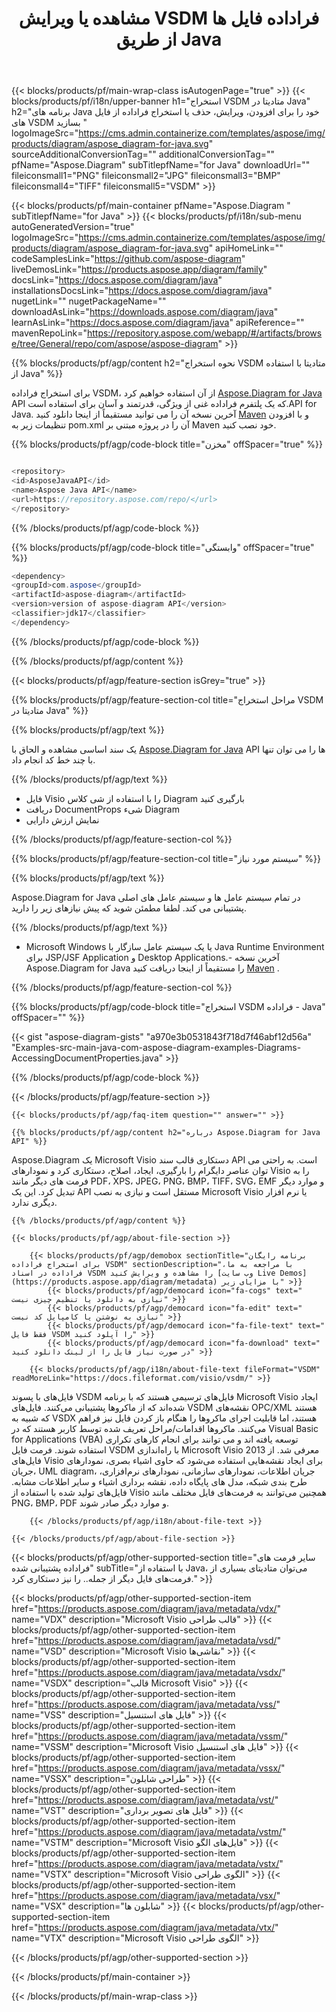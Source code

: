 ﻿---
title: مشاهده یا ویرایش VSDM فراداده فایل ها از طریق Java 
weight: 3150
url: /fa/java/metadata/vsdm/ 
description: Java کد نمونه برای ویرایش یا مشاهده فراداده VSDM در Java Runtime Environment برای JSP/JSF Application و Desktop Applications.
---
{{< blocks/products/pf/main-wrap-class isAutogenPage="true" >}}
{{< blocks/products/pf/i18n/upper-banner h1="استخراج VSDM متادیتا در Java" h2="برنامه های Java خود را برای افزودن، ویرایش، حذف یا استخراج فراداده از فایل های VSDM بسازید " logoImageSrc="https://cms.admin.containerize.com/templates/aspose/img/products/diagram/aspose_diagram-for-java.svg" sourceAdditionalConversionTag="" additionalConversionTag="" pfName="Aspose.Diagram" subTitlepfName="for Java" downloadUrl="" fileiconsmall1="PNG" fileiconsmall2="JPG" fileiconsmall3="BMP" fileiconsmall4="TIFF" fileiconsmall5="VSDM" >}}

{{< blocks/products/pf/main-container pfName="Aspose.Diagram " subTitlepfName="for Java" >}}
{{< blocks/products/pf/i18n/sub-menu autoGeneratedVersion="true" logoImageSrc="https://cms.admin.containerize.com/templates/aspose/img/products/diagram/aspose_diagram-for-java.svg" apiHomeLink="" codeSamplesLink="https://github.com/aspose-diagram" liveDemosLink="https://products.aspose.app/diagram/family" docsLink="https://docs.aspose.com/diagram/java" installationsDocsLink="https://docs.aspose.com/diagram/java" nugetLink="" nugetPackageName="" downloadAsLink="https://downloads.aspose.com/diagram/java" learnAsLink="https://docs.aspose.com/diagram/java" apiReference="" mavenRepoLink="https://repository.aspose.com/webapp/#/artifacts/browse/tree/General/repo/com/aspose/aspose-diagram" >}}

{{% blocks/products/pf/agp/content h2="نحوه استخراج VSDM متادیتا با استفاده از Java" %}}

 برای استخراج فراداده VSDM، از آن استفاده خواهیم کرد
 [Aspose.Diagram for Java](https://products.aspose.com/diagram/java) 
 API که یک پلتفرم فراداده غنی از ویژگی، قدرتمند و آسان برای استفاده است.API for Java. آخرین نسخه آن را می توانید مستقیماً از اینجا دانلود کنید
 [Maven](https://repository.aspose.com/webapp/#/artifacts/browse/tree/General/repo/com/aspose/aspose-diagram) 
 و با افزودن تنظیمات زیر به pom.xml آن را در پروژه مبتنی بر Maven خود نصب کنید.

{{% blocks/products/pf/agp/code-block title="مخزن" offSpacer="true" %}}

```cs

<repository>
<id>AsposeJavaAPI</id>
<name>Aspose Java API</name>
<url>https://repository.aspose.com/repo/</url>
</repository>


```

{{% /blocks/products/pf/agp/code-block %}}

{{% blocks/products/pf/agp/code-block title="وابستگی" offSpacer="true" %}}

```cs
<dependency>
<groupId>com.aspose</groupId>
<artifactId>aspose-diagram</artifactId>
<version>version of aspose-diagram API</version>
<classifier>jdk17</classifier>
</dependency>


```

{{% /blocks/products/pf/agp/code-block %}}

{{% /blocks/products/pf/agp/content %}}

{{< blocks/products/pf/agp/feature-section isGrey="true" >}}

{{% blocks/products/pf/agp/feature-section-col title="مراحل استخراج VSDM متادیتا در Java" %}}

{{% blocks/products/pf/agp/text %}}

 یک سند اساسی مشاهده و الحاق با
 [Aspose.Diagram for Java](https://products.aspose.com/diagram/java) 
 API ها را می توان تنها با چند خط کد انجام داد.

{{% /blocks/products/pf/agp/text %}}

+ فایل Visio را با استفاده از شی کلاس Diagram بارگیری کنید
+ دریافت DocumentProps شیء Diagram
+ نمایش ارزش دارایی

{{% /blocks/products/pf/agp/feature-section-col %}}

{{% blocks/products/pf/agp/feature-section-col title="سیستم مورد نیاز" %}}

{{% blocks/products/pf/agp/text %}}

 Aspose.Diagram for Java در تمام سیستم عامل ها و سیستم عامل های اصلی پشتیبانی می کند. لطفا مطمئن شوید که پیش نیازهای زیر را دارید.

{{% /blocks/products/pf/agp/text %}}

- Microsoft Windows یا یک سیستم عامل سازگار با Java Runtime Environment برای JSP/JSF Application و Desktop Applications.- آخرین نسخه Aspose.Diagram for Java را مستقیماً از اینجا دریافت کنید [Maven](https://repository.aspose.com/webapp/#/artifacts/browse/tree/General/repo/com/aspose/aspose-diagram)  .

{{% /blocks/products/pf/agp/feature-section-col %}}

{{% blocks/products/pf/agp/code-block title="استخراج VSDM فراداده - Java" offSpacer="" %}}

{{< gist "aspose-diagram-gists" "a970e3b0531843f718d7f46abf12d56a" "Examples-src-main-java-com-aspose-diagram-examples-Diagrams-AccessingDocumentProperties.java" >}}

{{% /blocks/products/pf/agp/code-block %}}

{{< /blocks/products/pf/agp/feature-section >}}

    {{< blocks/products/pf/agp/faq-item question="" answer="" >}}
 

<!-- aboutfile Starts -->

    {{% blocks/products/pf/agp/content h2="درباره Aspose.Diagram for Java API" %}}

 Aspose.Diagram یک Microsoft Visio دستکاری قالب سند API است. به راحتی می توان عناصر دایگرام را بارگیری، ایجاد، اصلاح، دستکاری کرد و نمودارهای Visio را به فرمت های دیگر مانند PDF، XPS، JPEG، PNG، BMP، TIFF، SVG، EMF و موارد دیگر تبدیل کرد. این یک API مستقل است و نیازی به نصب Microsoft Visio یا نرم افزار دیگری ندارد.  



    {{% /blocks/products/pf/agp/content %}}

    {{< blocks/products/pf/agp/about-file-section >}}

        {{< blocks/products/pf/agp/demobox sectionTitle="برنامه رایگان برای استخراج فراداده VSDM" sectionDescription="با مراجعه به ما، فراداده در اسناد VSDM را مشاهده و ویرایش کنید [وب سایت Live Demos](https://products.aspose.app/diagram/metadata) با مزایای زیر" >}}
            {{< blocks/products/pf/agp/democard icon="fa-cogs" text=" نیازی به دانلود یا تنظیم چیزی نیست" >}}
            {{< blocks/products/pf/agp/democard icon="fa-edit" text=" نیازی به نوشتن یا کامپایل کد نیست" >}}
            {{< blocks/products/pf/agp/democard icon="fa-file-text" text=" فقط فایل VSDM را آپلود کنید" >}}
            {{< blocks/products/pf/agp/democard icon="fa-download" text=" در صورت نیاز فایل را از لینک دانلود کنید" >}}

        {{< blocks/products/pf/agp/i18n/about-file-text fileFormat="VSDM" readMoreLink="https://docs.fileformat.com/visio/vsdm/" >}}
فایل‌های با پسوند VSDM فایل‌های ترسیمی هستند که با برنامه Microsoft Visio ایجاد شده‌اند که از ماکروها پشتیبانی می‌کنند. فایل‌های VSDM نقشه‌های OPC/XML هستند که شبیه به VSDX هستند، اما قابلیت اجرای ماکروها را هنگام باز کردن فایل نیز فراهم می‌کنند. ماکروها اقدامات/مراحل تعریف شده توسط کاربر هستند که در Visual Basic for Applications (VBA) توسعه یافته اند و می توانند برای انجام کارهای تکراری استفاده شوند. فرمت فایل VSDM با راه‌اندازی Microsoft Visio 2013 معرفی شد. از فایل‌های Visio برای ایجاد نقشه‌هایی استفاده می‌شود که حاوی اشیاء بصری، نمودارهای جریان، UML diagram، جریان اطلاعات، نمودارهای سازمانی، نمودارهای نرم‌افزاری، طرح بندی شبکه، مدل های پایگاه داده، نقشه برداری اشیاء و سایر اطلاعات مشابه. فایل‌های تولید شده با استفاده از Visio همچنین می‌توانند به فرمت‌های فایل مختلف مانند PNG، BMP، PDF و موارد دیگر صادر شوند. 

        {{< /blocks/products/pf/agp/i18n/about-file-text >}}

    {{< /blocks/products/pf/agp/about-file-section >}}

<!-- aboutfile Ends -->

{{< blocks/products/pf/agp/other-supported-section title="سایر فرمت های فراداده پشتیبانی شده" subTitle="با استفاده از Java، می‌توان متادیتای بسیاری از فرمت‌های فایل دیگر از جمله.. را نیز دستکاری کرد." >}}

{{< blocks/products/pf/agp/other-supported-section-item href="https://products.aspose.com/diagram/java/metadata/vdx/" name="VDX" description="Microsoft Visio قالب طراحی" >}}
{{< blocks/products/pf/agp/other-supported-section-item href="https://products.aspose.com/diagram/java/metadata/vsd/" name="VSD" description="Microsoft Visio نقاشی‌ها" >}}
{{< blocks/products/pf/agp/other-supported-section-item href="https://products.aspose.com/diagram/java/metadata/vsdx/" name="VSDX" description="قالب Microsoft Visio" >}}
{{< blocks/products/pf/agp/other-supported-section-item href="https://products.aspose.com/diagram/java/metadata/vss/" name="VSS" description="فایل های استنسیل" >}}
{{< blocks/products/pf/agp/other-supported-section-item href="https://products.aspose.com/diagram/java/metadata/vssm/" name="VSSM" description="Microsoft Visio فایل های استنسیل" >}}
{{< blocks/products/pf/agp/other-supported-section-item href="https://products.aspose.com/diagram/java/metadata/vssx/" name="VSSX" description="طراحی شابلون" >}}
{{< blocks/products/pf/agp/other-supported-section-item href="https://products.aspose.com/diagram/java/metadata/vst/" name="VST" description="فایل های تصویر برداری" >}}
{{< blocks/products/pf/agp/other-supported-section-item href="https://products.aspose.com/diagram/java/metadata/vstm/" name="VSTM" description="Microsoft Visio فایل‌های الگو" >}}
{{< blocks/products/pf/agp/other-supported-section-item href="https://products.aspose.com/diagram/java/metadata/vstx/" name="VSTX" description="Microsoft Visio الگوی طراحی" >}}
{{< blocks/products/pf/agp/other-supported-section-item href="https://products.aspose.com/diagram/java/metadata/vsx/" name="VSX" description="شابلون ها" >}}
{{< blocks/products/pf/agp/other-supported-section-item href="https://products.aspose.com/diagram/java/metadata/vtx/" name="VTX" description="Microsoft Visio الگوی طراحی" >}}

{{< /blocks/products/pf/agp/other-supported-section >}}

{{< /blocks/products/pf/main-container >}}
    
{{< /blocks/products/pf/main-wrap-class >}}